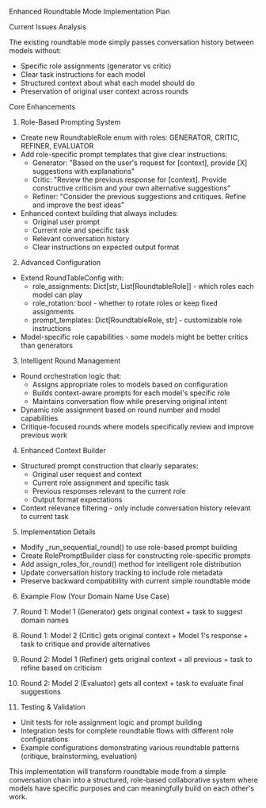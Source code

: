 Enhanced Roundtable Mode Implementation Plan

Current Issues Analysis

The existing roundtable mode simply passes conversation history between models without:
- Specific role assignments (generator vs critic)
- Clear task instructions for each model
- Structured context about what each model should do
- Preservation of original user context across rounds

Core Enhancements

1. Role-Based Prompting System

- Create new RoundtableRole enum with roles: GENERATOR, CRITIC, REFINER, EVALUATOR
- Add role-specific prompt templates that give clear instructions:
    - Generator: "Based on the user's request for [context], provide [X] suggestions with explanations"
    - Critic: "Review the previous response for [context]. Provide constructive criticism and your own alternative suggestions"
    - Refiner: "Consider the previous suggestions and critiques. Refine and improve the best ideas"
- Enhanced context building that always includes:
    - Original user prompt
    - Current role and specific task
    - Relevant conversation history
    - Clear instructions on expected output format

2. Advanced Configuration

- Extend RoundTableConfig with:
    - role_assignments: Dict[str, List[RoundtableRole]] - which roles each model can play
    - role_rotation: bool - whether to rotate roles or keep fixed assignments
    - prompt_templates: Dict[RoundtableRole, str] - customizable role instructions
- Model-specific role capabilities - some models might be better critics than generators

3. Intelligent Round Management

- Round orchestration logic that:
    - Assigns appropriate roles to models based on configuration
    - Builds context-aware prompts for each model's specific role
    - Maintains conversation flow while preserving original intent
- Dynamic role assignment based on round number and model capabilities
- Critique-focused rounds where models specifically review and improve previous work

4. Enhanced Context Builder

- Structured prompt construction that clearly separates:
    - Original user request and context
    - Current role assignment and specific task
    - Previous responses relevant to the current role
    - Output format expectations
- Context relevance filtering - only include conversation history relevant to current task

5. Implementation Details

- Modify _run_sequential_round() to use role-based prompt building
- Create RolePromptBuilder class for constructing role-specific prompts
- Add assign_roles_for_round() method for intelligent role distribution
- Update conversation history tracking to include role metadata
- Preserve backward compatibility with current simple roundtable mode

6. Example Flow (Your Domain Name Use Case)

1. Round 1: Model 1 (Generator) gets original context + task to suggest domain names
2. Round 1: Model 2 (Critic) gets original context + Model 1's response + task to critique and provide alternatives
3. Round 2: Model 1 (Refiner) gets original context + all previous + task to refine based on criticism
4. Round 2: Model 2 (Evaluator) gets all context + task to evaluate final suggestions

7. Testing & Validation

- Unit tests for role assignment logic and prompt building
- Integration tests for complete roundtable flows with different role configurations
- Example configurations demonstrating various roundtable patterns (critique, brainstorming, evaluation)

This implementation will transform roundtable mode from a simple conversation chain into a structured, role-based collaborative system where models have
specific purposes and can meaningfully build on each other's work.
